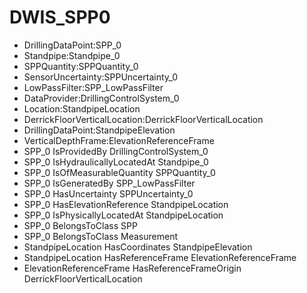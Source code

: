 # DWIS_SPP0
- DrillingDataPoint:SPP_0
- Standpipe:Standpipe_0
- SPPQuantity:SPPQuantity_0
- SensorUncertainty:SPPUncertainty_0
- LowPassFilter:SPP_LowPassFilter
- DataProvider:DrillingControlSystem_0
- Location:StandpipeLocation
- DerrickFloorVerticalLocation:DerrickFloorVerticalLocation
- DrillingDataPoint:StandpipeElevation
- VerticalDepthFrame:ElevationReferenceFrame
- SPP_0 IsProvidedBy DrillingControlSystem_0
- SPP_0 IsHydraulicallyLocatedAt Standpipe_0
- SPP_0 IsOfMeasurableQuantity SPPQuantity_0
- SPP_0 IsGeneratedBy SPP_LowPassFilter
- SPP_0 HasUncertainty SPPUncertainty_0
- SPP_0 HasElevationReference StandpipeLocation
- SPP_0 IsPhysicallyLocatedAt StandpipeLocation
- SPP_0 BelongsToClass SPP
- SPP_0 BelongsToClass Measurement
- StandpipeLocation HasCoordinates StandpipeElevation
- StandpipeLocation HasReferenceFrame ElevationReferenceFrame
- ElevationReferenceFrame HasReferenceFrameOrigin DerrickFloorVerticalLocation



